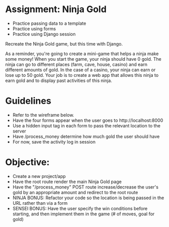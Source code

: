 # Assignment: Ninja Gold
* Practice passing data to a template
* Practice using forms
* Practice using Django session

Recreate the Ninja Gold game, but this time with Django.

As a reminder, you're going to create a mini-game that helps a ninja make some money! When you start the game, your ninja should have 0 gold. The ninja can go to different places (farm, cave, house, casino) and earn different amounts of gold. In the case of a casino, your ninja can earn or lose up to 50 gold. Your job is to create a web app that allows this ninja to earn gold and to display past activities of this ninja.

# Guidelines
* Refer to the wireframe below.
* Have the four forms appear when the user goes to http://localhost:8000
* Use a hidden input tag in each form to pass the relevant location to the server
* Have /process_money determine how much gold the user should have
* For now, save the activity log in session

# Objective:
- Create a new project/app
- Have the root route render the main Ninja Gold page
- Have the "/process_money" POST route increase/decrease the user's gold by an appropriate amount and redirect to the root route
- NINJA BONUS: Refactor your code so the location is being passed in the URL rather than via a form
- SENSEI BONUS: Have the user specify the win conditions before starting, and then implement them in the game (# of moves, goal for gold)